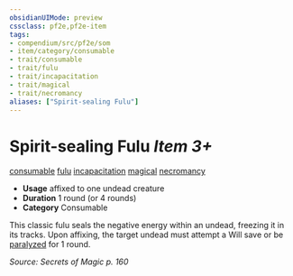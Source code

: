 ```yaml
---
obsidianUIMode: preview
cssclass: pf2e,pf2e-item
tags:
- compendium/src/pf2e/som
- item/category/consumable
- trait/consumable
- trait/fulu
- trait/incapacitation
- trait/magical
- trait/necromancy
aliases: ["Spirit-sealing Fulu"]
---
```

# Spirit-sealing Fulu *Item 3+*  
[consumable](../../../rules/traits/consumable.md)  [fulu](../../../rules/traits/fulu-som.md)  [incapacitation](../../../rules/traits/incapacitation.md)  [magical](../../../rules/traits/magical.md)  [necromancy](../../../rules/traits/necromancy.md)  

- **Usage** affixed to one undead creature
- **Duration** 1 round (or 4 rounds)
- **Category** Consumable

This classic fulu seals the negative energy within an undead, freezing it in its tracks. Upon affixing, the target undead must attempt a Will save or be [paralyzed](../../../rules/conditions.md#Paralyzed) for 1 round.

*Source: Secrets of Magic p. 160*
